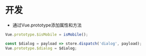 # 开发
* 通过Vue.prototype添加属性和方法
```ts
Vue.prototype.$isMobile = isMobile();

const $dialog = payload => store.dispatch('dialog', payload);
Vue.prototype.$dialog = $dialog;
```